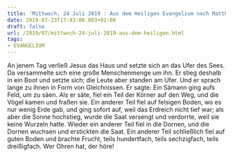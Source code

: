 ```yaml
---
title: 'Mittwoch, 24 Juli 2019 : Aus dem Heiligen Evangelium nach Matthäus - Mt 13,1-9.'
date: 2019-07-23T17:43:00.003+02:00
draft: false
url: /2019/07/mittwoch-24-juli-2019-aus-dem-heiligen.html
tags: 
- EVANGELIUM
---
```


An jenem Tag verließ Jesus das Haus und setzte sich an das Ufer des Sees. Da versammelte sich eine große Menschenmenge um ihn. Er stieg deshalb in ein Boot und setzte sich; die Leute aber standen am Ufer. Und er sprach lange zu ihnen in Form von Gleichnissen. Er sagte: Ein Sämann ging aufs Feld, um zu säen. Als er säte, fiel ein Teil der Körner auf den Weg, und die Vögel kamen und fraßen sie. Ein anderer Teil fiel auf felsigen Boden, wo es nur wenig Erde gab, und ging sofort auf, weil das Erdreich nicht tief war; als aber die Sonne hochstieg, wurde die Saat versengt und verdorrte, weil sie keine Wurzeln hatte. Wieder ein anderer Teil fiel in die Dornen, und die Dornen wuchsen und erstickten die Saat. Ein anderer Teil schließlich fiel auf guten Boden und brachte Frucht, teils hundertfach, teils sechzigfach, teils dreißigfach. Wer Ohren hat, der höre!